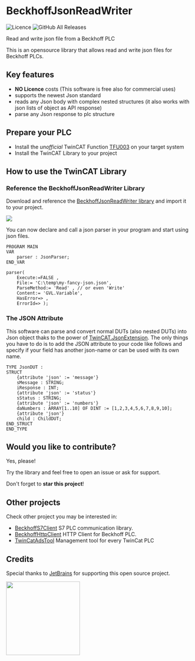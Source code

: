 # BeckhoffJsonReadWriter

![Licence](https://img.shields.io/github/license/fbarresi/BeckhoffJsonReadWriter.svg)
![GitHub All Releases](https://img.shields.io/github/downloads/fbarresi/BeckhoffJsonReadWriter/total)

Read and write json file from a Beckhoff PLC

This is an opensource library that allows read and write json files for Beckhoff PLCs.

## Key features

- **NO Licence** costs (This software is free also for commercial uses)
- supports the newest Json standard
- reads any Json body with complex nested structures (it also works with json lists of object as API response)
- parse any Json response to plc structure

## Prepare your PLC

- Install the _unofficial_ TwinCAT Function [TFU003](https://github.com/fbarresi/BeckhoffJsonReadWriter/releases/latest) on your target system
- Install the TwinCAT Library to your project

## How to use the TwinCAT Library

### Reference the BeckhoffJsonReadWriter Library

Download and reference the [BeckhoffJsonReadWriter library](https://github.com/fbarresi/BeckhoffJsonReadWriter/releases/latest) and import it to your project.

![](https://github.com/fbarresi/BeckhoffHttpClient/raw/master/docs/library.png)

You can now declare and call a json parser in your program and start using json files.

```
PROGRAM MAIN
VAR
	parser : JsonParser;
END_VAR
```
```
parser(
	Execute:=FALSE , 
	File:= 'C:\temp\my-fancy-json.json', 
	ParseMethod:= 'Read' , // or even 'Write'
	Content:= 'GVL.Variable',
	HasError=> , 
	ErrorId=> );
```

### The JSON Attribute

This software can parse and convert normal DUTs (also nested DUTs) into Json object thaks to the power of [TwinCAT.JsonExtension](https://github.com/fbarresi/TwinCAT.JsonExtension).
The only things you have to do is to add the JSON attribute to your code like follows and specify if your field has another json-name or can be used with its own name.

```
TYPE JsonDUT :
STRUCT
	{attribute 'json' := 'message'}
	sMessage : STRING;
	iResponse : INT;
	{attribute 'json' := 'status'}
	sStatus : STRING;
	{attribute 'json' := 'numbers'}
	daNumbers : ARRAY[1..10] OF DINT := [1,2,3,4,5,6,7,8,9,10];
	{attribute 'json'}
	child : ChildDUT;
END_STRUCT
END_TYPE
```
## Would you like to contribute?

Yes, please!

Try the library and feel free to open an issue or ask for support. 

Don't forget to **star this project**! 

## Other projects

Check other project you may be interested in:

- [BeckhoffS7Client](https://github.com/fbarresi/BeckhoffS7Client) S7 PLC communication library.
- [BeckhoffHttpClient](https://github.com/fbarresi/BeckhoffHttpClient) HTTP Client for Beckhoff PLC.
- [TwinCatAdsTool](https://github.com/fbarresi/TwinCatAdsTool) Management tool for every TwinCat PLC

## Credits

Special thanks to [JetBrains](https://www.jetbrains.com/?from=BeckhoffJsonReadWriter) for supporting this open source project.

<a href="https://www.jetbrains.com/?from=BeckhoffJsonReadWriter"><img height="200" src="https://www.jetbrains.com/company/brand/img/jetbrains_logo.png"></a>
